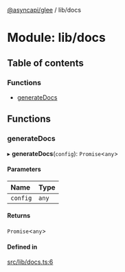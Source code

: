 [@asyncapi/glee](../README.md) / lib/docs

# Module: lib/docs

## Table of contents

### Functions

- [generateDocs](lib_docs.md#generatedocs)

## Functions

### generateDocs

▸ **generateDocs**(`config`): `Promise`<`any`\>

#### Parameters

| Name | Type |
| :------ | :------ |
| `config` | `any` |

#### Returns

`Promise`<`any`\>

#### Defined in

[src/lib/docs.ts:6](https://github.com/asyncapi/glee/blob/0bd3a0d/src/lib/docs.ts#L6)
